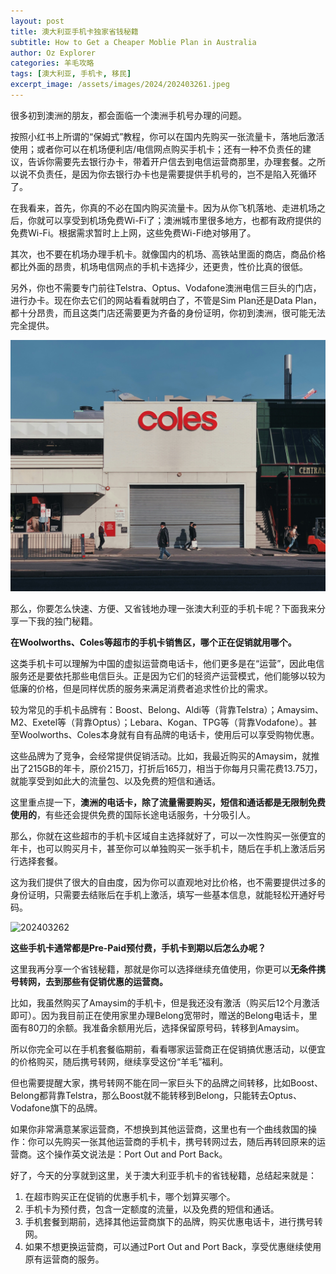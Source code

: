 ```yaml
---
layout: post
title: 澳大利亚手机卡独家省钱秘籍
subtitle: How to Get a Cheaper Moblie Plan in Australia
author: Oz Explorer
categories: 羊毛攻略
tags: [澳大利亚, 手机卡, 移民]
excerpt_image: /assets/images/2024/202403261.jpeg
---
```


很多初到澳洲的朋友，都会面临一个澳洲手机号办理的问题。

按照小红书上所谓的“保姆式”教程，你可以在国内先购买一张流量卡，落地后激活使用；或者你可以在机场便利店/电信网点购买手机卡；还有一种不负责任的建议，告诉你需要先去银行办卡，带着开户信去到电信运营商那里，办理套餐。之所以说不负责任，是因为你去银行办卡也是需要提供手机号的，岂不是陷入死循环了。

在我看来，首先，你真的不必在国内购买流量卡。因为从你飞机落地、走进机场之后，你就可以享受到机场免费Wi-Fi了；澳洲城市里很多地方，也都有政府提供的免费Wi-Fi。根据需求暂时上上网，这些免费Wi-Fi绝对够用了。

其次，也不要在机场办理手机卡。就像国内的机场、高铁站里面的商店，商品价格都比外面的昂贵，机场电信网点的手机卡选择少，还更贵，性价比真的很低。

另外，你也不需要专门前往Telstra、Optus、Vodafone澳洲电信三巨头的门店，进行办卡。现在你去它们的网站看看就明白了，不管是Sim Plan还是Data Plan，都十分昂贵，而且这类门店还需要更为齐备的身份证明，你初到澳洲，很可能无法完全提供。

![202403261](/assets/images/2024/202403261.jpg)

那么，你要怎么快速、方便、又省钱地办理一张澳大利亚的手机卡呢？下面我来分享一下我的独门秘籍。

**在Woolworths、Coles等超市的手机卡销售区，哪个正在促销就用哪个。**

这类手机卡可以理解为中国的虚拟运营商电话卡，他们更多是在“运营”，因此电信服务还是要依托那些电信巨头。正是因为它们的轻资产运营模式，他们能够以较为低廉的价格，但是同样优质的服务来满足消费者追求性价比的需求。

较为常见的手机卡品牌有：Boost、Belong、Aldi等（背靠Telstra）；Amaysim、M2、Exetel等（背靠Optus）；Lebara、Kogan、TPG等（背靠Vodafone）。甚至Woolworths、Coles本身就有自有品牌的电话卡，使用后可以享受购物优惠。

这些品牌为了竞争，会经常提供促销活动。比如，我最近购买的Amaysim，就推出了215GB的年卡，原价215刀，打折后165刀，相当于你每月只需花费13.75刀，就能享受到如此大的流量包、以及免费的短信和通话。

这里重点提一下，**澳洲的电话卡，除了流量需要购买，短信和通话都是无限制免费使用的**，有些还会提供免费的国际长途电话服务，十分吸引人。

那么，你就在这些超市的手机卡区域自主选择就好了，可以一次性购买一张便宜的年卡，也可以购买月卡，甚至你可以单独购买一张手机卡，随后在手机上激活后另行选择套餐。

这为我们提供了很大的自由度，因为你可以直观地对比价格，也不需要提供过多的身份证明，只需要去结账后在手机上激活，填写一些基本信息，就能轻松开通好号码。

![202403262](/assets/images/2024/202403262.jpg)

**这些手机卡通常都是Pre-Paid预付费，手机卡到期以后怎么办呢？**

这里我再分享一个省钱秘籍，那就是你可以选择继续充值使用，你更可以**无条件携号转网，去到那些有促销优惠的运营商。**

比如，我虽然购买了Amaysim的手机卡，但是我还没有激活（购买后12个月激活即可）。因为我目前正在使用家里办理Belong宽带时，赠送的Belong电话卡，里面有80刀的余额。我准备余额用光后，选择保留原号码，转移到Amaysim。

所以你完全可以在手机套餐临期前，看看哪家运营商正在促销搞优惠活动，以便宜的价格购买，随后携号转网，继续享受这份“羊毛”福利。

但也需要提醒大家，携号转网不能在同一家巨头下的品牌之间转移，比如Boost、Belong都背靠Telstra，那么Boost就不能转移到Belong，只能转去Optus、Vodafone旗下的品牌。

如果你非常满意某家运营商，不想换到其他运营商，这里也有一个曲线救国的操作：你可以先购买一张其他运营商的手机卡，携号转网过去，随后再转回原来的运营商。这个操作英文说法是：Port Out and Port Back。

好了，今天的分享就到这里，关于澳大利亚手机卡的省钱秘籍，总结起来就是：

1. 在超市购买正在促销的优惠手机卡，哪个划算买哪个。
2. 手机卡为预付费，包含一定额度的流量，以及免费的短信和通话。
3. 手机套餐到期前，选择其他运营商旗下的品牌，购买优惠电话卡，进行携号转网。
4. 如果不想更换运营商，可以通过Port Out and Port Back，享受优惠继续使用原有运营商的服务。

